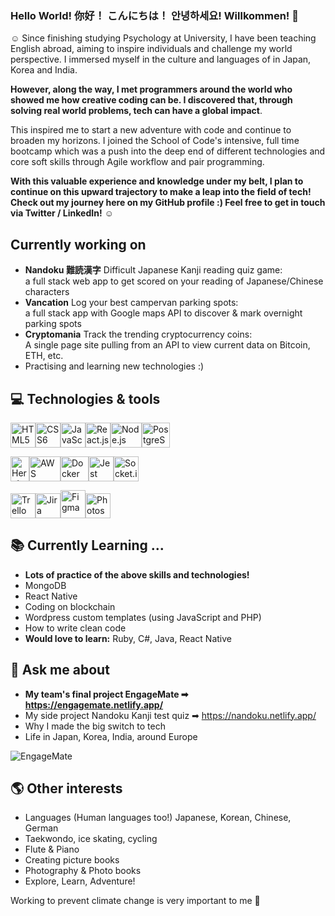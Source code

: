 ### Hello World! 你好！ こんにちは！ 안녕하세요! Willkommen! 👋

☺ Since finishing studying Psychology at University, I have been teaching English abroad, aiming to inspire individuals and challenge my world perspective. I immersed myself in the culture and languages of in Japan, Korea and India. 

**However, along the way, I met programmers around the world who showed me how creative coding can be. 
I discovered that, through solving real world problems, tech can have a global impact**.

This inspired me to start a new adventure with code and continue to broaden my horizons. I joined the School of Code's intensive, full time bootcamp which was a push into the deep end of different technologies and core soft skills through Agile workflow and pair programming. 

**With this valuable experience and knowledge under my belt, I plan to continue on this upward trajectory to make a leap into the field of tech!
Check out my journey here on my GitHub profile :) Feel free to get in touch via Twitter / LinkedIn!** ☺

## Currently working on
- **Nandoku 難読漢字** Difficult Japanese Kanji reading quiz game:     
 a full stack web app to get scored on your reading of Japanese/Chinese characters
- **Vancation** Log your best campervan parking spots:     
 a full stack app with Google maps API to discover & mark overnight parking spots
- **Cryptomania** Track the trending cryptocurrency coins:      
A single page site pulling from an API to view current data on Bitcoin, ETH, etc.
- Practising and learning new technologies :) 

## 💻 Technologies & tools

<img src="https://www.flaticon.com/svg/vstatic/svg/226/226269.svg?token=exp=1615211606~hmac=81462f9ff1afa7ad81ffb50e175527d4" height="40" width="40" alt="HTML5"/><img src="https://www.flaticon.com/svg/vstatic/svg/732/732190.svg?token=exp=1615211711~hmac=617181b8db551123dd7f5bbb3554cf55" height="40" width="40" alt="CSS6"/><img src="https://upload.wikimedia.org/wikipedia/commons/thumb/6/6a/JavaScript-logo.png/480px-JavaScript-logo.png" height="40" width="40" alt="JavaScript"/><img src="https://www.pngitem.com/pimgs/m/664-6644509_icon-react-js-logo-hd-png-download.png" height="40" width="40" alt="React.js"/><img src="https://nodejs.org/static/images/logos/nodejs-new-pantone-black.svg" height="40" width="50" alt="Node.js"/><img src="https://cdn.icon-icons.com/icons2/2415/PNG/512/postgresql_plain_wordmark_logo_icon_146390.png" height="40" width="45" alt="PostgreSQL"/>

<img src="https://encrypted-tbn0.gstatic.com/images?q=tbn:ANd9GcRX1D46-3kuBgM4AItLzmvYaBslTa0DbacWHg&usqp=CAU" height="40" width="30" alt="Heroku"/><img src="https://mk0futurumreseabr7pm.kinstacdn.com/wp-content/uploads/2020/01/aws-logo.png" height="40" width="50" alt="AWS"/><img src="https://www.docker.com/sites/default/files/social/docker_facebook_share.png" height="40" width="45" alt="Docker"/><img src="https://seeklogo.com/images/J/jest-logo-F9901EBBF7-seeklogo.com.png" height="40" width="40" alt="Jest"/><img src="https://upload.wikimedia.org/wikipedia/commons/9/96/Socket-io.svg" height="40" width="40" alt="Socket.io"/>

<img src="https://www.forecast.app/hubfs/New%20Website%20/integrations-logos/trello-logo.png" height="40" width="40" alt="Trello"/><img src="https://zulipchat.com/static/images/integrations/logos/jira.svg" height="40" width="40" alt="Jira"/><img src="https://upload.wikimedia.org/wikipedia/commons/3/33/Figma-logo.svg" height="45" width="40" alt="Figma"/><img src="https://upload.wikimedia.org/wikipedia/commons/thumb/a/af/Adobe_Photoshop_CC_icon.svg/1200px-Adobe_Photoshop_CC_icon.svg.png" height="40" width="40" alt="Photoshop"/>


## 📚 Currently Learning ...
- **Lots of practice of the above skills and technologies!**
- MongoDB
- React Native
- Coding on blockchain 
- Wordpress custom templates (using JavaScript and PHP)
- How to write clean code
- **Would love to learn:** Ruby, C#, Java, React Native

## 💬 Ask me about 
- **My team's final project EngageMate ➡ https://engagemate.netlify.app/**
- My side project Nandoku Kanji test quiz ➡ https://nandoku.netlify.app/
- Why I made the big switch to tech
- Life in Japan, Korea, India, around Europe

![EngageMate](https://i.imgur.com/d6hqAmy.png?1)

## 🌎 Other interests
- Languages (Human languages too!) Japanese, Korean, Chinese, German
- Taekwondo, ice skating, cycling
- Flute & Piano
- Creating picture books 
- Photography & Photo books
- Explore, Learn, Adventure!

Working to prevent climate change is very important to me 🍃 

<!--
**hazieon/hazieon** is a ✨ _special_ ✨ repository because its `README.md` (this file) appears on your GitHub profile.

Here are some ideas to get you started:

- 🔭 I’m currently working on ...
- 🌱 I’m currently learning ...
- 👯 I’m looking to collaborate on ...
- 🤔 I’m looking for help with ...
- 💬 Ask me about ...
- 📫 How to reach me: ...
- 😄 Pronouns: ...
- ⚡ Fun fact: ...
-->
